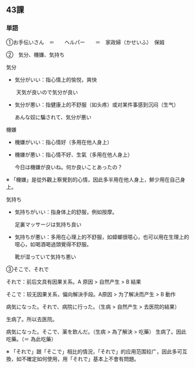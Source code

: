 ## 43課

### 単語

①お手伝いさん　＝　　ヘルパー　　＝　家政婦（かせいふ）　保姆

②　気分、機嫌、気持ち

気分

- 気分がいい：指心情上的愉悦，爽快

  ​	天気が良いので気分が良い

- 気分が悪い：指健康上的不舒服（如头疼）或对某件事感到沉闷（生气）

  あんな奴に騙されて、気分が悪い

機嫌

- 機嫌がいい：指心情好（多用在他人身上）

- 機嫌が悪い：指心情不好、生氣（多用在他人身上）

  今日は機嫌が良いね。何か良いことあったの？

※ 「機嫌」是從外觀上察覺到的心情，因此多半用在他人身上，鮮少用在自己身上。

気持ち

- 気持ちがいい：指身体上的舒服，例如按摩。

  足裏マッサージは気持ち良い

- 気持ちが悪い：多用在心理上的不舒服，如蟑螂很噁心，也可以用在生理上的噁心，如喝酒喝過頭覺得不舒服。

  靴が湿っていて気持ち悪い

③そこで、それで

それで：前后文具有因果关系。A 原因 > 自然产生 > B 結果

そこで：较无因果关系，偏向解決手段。A原因 > 为了解决而产生 > B 動作

病気になった。それで、病院に行った。（生病 > 自然产生 > 去医院的結果）

生病了。所以去医院。

病気になった。そこで、薬を飲んだ。（生病 > 為了解決 > 吃藥）
生病了。因此吃藥。（＝ 為此吃藥）

※ 「それで」跟「そこで」相比的情況，「それで」的应用范围较广，因此多可互換，如不確定如何使用，用「それで」基本上不會有問題。

